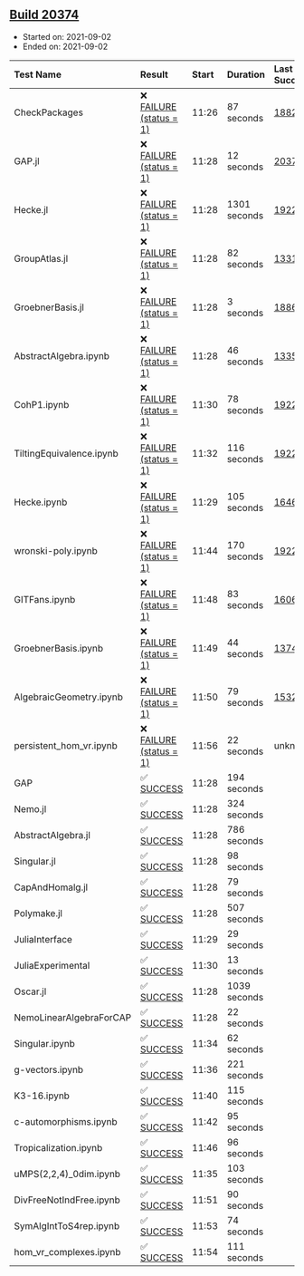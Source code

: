 ## [Build 20374](https://oscarci.mathematik.uni-kl.de/job/oscar/20374/)

* Started on: 2021-09-02
* Ended on: 2021-09-02

| Test Name    | Result | Start | Duration | Last Success | First Failure |
|:-------------|:-------|:------|:---------|:-------------|:--------------|
| CheckPackages | ❌ [FAILURE (status = 1)](https://oscarci.mathematik.uni-kl.de/job/oscar/20374/artifact/logs/build-20374/CheckPackages.log) | 11:26 | 87 seconds | [18822](https://oscarci.mathematik.uni-kl.de/job/oscar/18822/) | [18823](https://oscarci.mathematik.uni-kl.de/job/oscar/18823/) |
| GAP.jl | ❌ [FAILURE (status = 1)](https://oscarci.mathematik.uni-kl.de/job/oscar/20374/artifact/logs/build-20374/GAP.jl.log) | 11:28 | 12 seconds | [20373](https://oscarci.mathematik.uni-kl.de/job/oscar/20373/) | [20374](https://oscarci.mathematik.uni-kl.de/job/oscar/20374/) |
| Hecke.jl | ❌ [FAILURE (status = 1)](https://oscarci.mathematik.uni-kl.de/job/oscar/20374/artifact/logs/build-20374/Hecke.jl.log) | 11:28 | 1301 seconds | [19222](https://oscarci.mathematik.uni-kl.de/job/oscar/19222/) | [20152](https://oscarci.mathematik.uni-kl.de/job/oscar/20152/) |
| GroupAtlas.jl | ❌ [FAILURE (status = 1)](https://oscarci.mathematik.uni-kl.de/job/oscar/20374/artifact/logs/build-20374/GroupAtlas.jl.log) | 11:28 | 82 seconds | [13311](https://oscarci.mathematik.uni-kl.de/job/oscar/13311/) | [13312](https://oscarci.mathematik.uni-kl.de/job/oscar/13312/) |
| GroebnerBasis.jl | ❌ [FAILURE (status = 1)](https://oscarci.mathematik.uni-kl.de/job/oscar/20374/artifact/logs/build-20374/GroebnerBasis.jl.log) | 11:28 | 3 seconds | [18864](https://oscarci.mathematik.uni-kl.de/job/oscar/18864/) | [18865](https://oscarci.mathematik.uni-kl.de/job/oscar/18865/) |
| AbstractAlgebra.ipynb | ❌ [FAILURE (status = 1)](https://oscarci.mathematik.uni-kl.de/job/oscar/20374/artifact/logs/build-20374/AbstractAlgebra.ipynb.log) | 11:28 | 46 seconds | [13355](https://oscarci.mathematik.uni-kl.de/job/oscar/13355/) | [13356](https://oscarci.mathematik.uni-kl.de/job/oscar/13356/) |
| CohP1.ipynb | ❌ [FAILURE (status = 1)](https://oscarci.mathematik.uni-kl.de/job/oscar/20374/artifact/logs/build-20374/CohP1.ipynb.log) | 11:30 | 78 seconds | [19222](https://oscarci.mathematik.uni-kl.de/job/oscar/19222/) | [20152](https://oscarci.mathematik.uni-kl.de/job/oscar/20152/) |
| TiltingEquivalence.ipynb | ❌ [FAILURE (status = 1)](https://oscarci.mathematik.uni-kl.de/job/oscar/20374/artifact/logs/build-20374/TiltingEquivalence.ipynb.log) | 11:32 | 116 seconds | [19222](https://oscarci.mathematik.uni-kl.de/job/oscar/19222/) | [20152](https://oscarci.mathematik.uni-kl.de/job/oscar/20152/) |
| Hecke.ipynb | ❌ [FAILURE (status = 1)](https://oscarci.mathematik.uni-kl.de/job/oscar/20374/artifact/logs/build-20374/Hecke.ipynb.log) | 11:29 | 105 seconds | [16463](https://oscarci.mathematik.uni-kl.de/job/oscar/16463/) | [16464](https://oscarci.mathematik.uni-kl.de/job/oscar/16464/) |
| wronski-poly.ipynb | ❌ [FAILURE (status = 1)](https://oscarci.mathematik.uni-kl.de/job/oscar/20374/artifact/logs/build-20374/wronski-poly.ipynb.log) | 11:44 | 170 seconds | [19222](https://oscarci.mathematik.uni-kl.de/job/oscar/19222/) | [20152](https://oscarci.mathematik.uni-kl.de/job/oscar/20152/) |
| GITFans.ipynb | ❌ [FAILURE (status = 1)](https://oscarci.mathematik.uni-kl.de/job/oscar/20374/artifact/logs/build-20374/GITFans.ipynb.log) | 11:48 | 83 seconds | [16068](https://oscarci.mathematik.uni-kl.de/job/oscar/16068/) | [16069](https://oscarci.mathematik.uni-kl.de/job/oscar/16069/) |
| GroebnerBasis.ipynb | ❌ [FAILURE (status = 1)](https://oscarci.mathematik.uni-kl.de/job/oscar/20374/artifact/logs/build-20374/GroebnerBasis.ipynb.log) | 11:49 | 44 seconds | [13748](https://oscarci.mathematik.uni-kl.de/job/oscar/13748/) | [13749](https://oscarci.mathematik.uni-kl.de/job/oscar/13749/) |
| AlgebraicGeometry.ipynb | ❌ [FAILURE (status = 1)](https://oscarci.mathematik.uni-kl.de/job/oscar/20374/artifact/logs/build-20374/AlgebraicGeometry.ipynb.log) | 11:50 | 79 seconds | [15322](https://oscarci.mathematik.uni-kl.de/job/oscar/15322/) | [15323](https://oscarci.mathematik.uni-kl.de/job/oscar/15323/) |
| persistent_hom_vr.ipynb | ❌ [FAILURE (status = 1)](https://oscarci.mathematik.uni-kl.de/job/oscar/20374/artifact/logs/build-20374/persistent_hom_vr.ipynb.log) | 11:56 | 22 seconds | unknown | unknown |
| GAP | ✅ [SUCCESS](https://oscarci.mathematik.uni-kl.de/job/oscar/20374/artifact/logs/build-20374/GAP.log) | 11:28 | 194 seconds |  |  |
| Nemo.jl | ✅ [SUCCESS](https://oscarci.mathematik.uni-kl.de/job/oscar/20374/artifact/logs/build-20374/Nemo.jl.log) | 11:28 | 324 seconds |  |  |
| AbstractAlgebra.jl | ✅ [SUCCESS](https://oscarci.mathematik.uni-kl.de/job/oscar/20374/artifact/logs/build-20374/AbstractAlgebra.jl.log) | 11:28 | 786 seconds |  |  |
| Singular.jl | ✅ [SUCCESS](https://oscarci.mathematik.uni-kl.de/job/oscar/20374/artifact/logs/build-20374/Singular.jl.log) | 11:28 | 98 seconds |  |  |
| CapAndHomalg.jl | ✅ [SUCCESS](https://oscarci.mathematik.uni-kl.de/job/oscar/20374/artifact/logs/build-20374/CapAndHomalg.jl.log) | 11:28 | 79 seconds |  |  |
| Polymake.jl | ✅ [SUCCESS](https://oscarci.mathematik.uni-kl.de/job/oscar/20374/artifact/logs/build-20374/Polymake.jl.log) | 11:28 | 507 seconds |  |  |
| JuliaInterface | ✅ [SUCCESS](https://oscarci.mathematik.uni-kl.de/job/oscar/20374/artifact/logs/build-20374/JuliaInterface.log) | 11:29 | 29 seconds |  |  |
| JuliaExperimental | ✅ [SUCCESS](https://oscarci.mathematik.uni-kl.de/job/oscar/20374/artifact/logs/build-20374/JuliaExperimental.log) | 11:30 | 13 seconds |  |  |
| Oscar.jl | ✅ [SUCCESS](https://oscarci.mathematik.uni-kl.de/job/oscar/20374/artifact/logs/build-20374/Oscar.jl.log) | 11:28 | 1039 seconds |  |  |
| NemoLinearAlgebraForCAP | ✅ [SUCCESS](https://oscarci.mathematik.uni-kl.de/job/oscar/20374/artifact/logs/build-20374/NemoLinearAlgebraForCAP.log) | 11:28 | 22 seconds |  |  |
| Singular.ipynb | ✅ [SUCCESS](https://oscarci.mathematik.uni-kl.de/job/oscar/20374/artifact/logs/build-20374/Singular.ipynb.log) | 11:34 | 62 seconds |  |  |
| g-vectors.ipynb | ✅ [SUCCESS](https://oscarci.mathematik.uni-kl.de/job/oscar/20374/artifact/logs/build-20374/g-vectors.ipynb.log) | 11:36 | 221 seconds |  |  |
| K3-16.ipynb | ✅ [SUCCESS](https://oscarci.mathematik.uni-kl.de/job/oscar/20374/artifact/logs/build-20374/K3-16.ipynb.log) | 11:40 | 115 seconds |  |  |
| c-automorphisms.ipynb | ✅ [SUCCESS](https://oscarci.mathematik.uni-kl.de/job/oscar/20374/artifact/logs/build-20374/c-automorphisms.ipynb.log) | 11:42 | 95 seconds |  |  |
| Tropicalization.ipynb | ✅ [SUCCESS](https://oscarci.mathematik.uni-kl.de/job/oscar/20374/artifact/logs/build-20374/Tropicalization.ipynb.log) | 11:46 | 96 seconds |  |  |
| uMPS(2,2,4)_0dim.ipynb | ✅ [SUCCESS](https://oscarci.mathematik.uni-kl.de/job/oscar/20374/artifact/logs/build-20374/uMPS-2-2-4-_0dim.ipynb.log) | 11:35 | 103 seconds |  |  |
| DivFreeNotIndFree.ipynb | ✅ [SUCCESS](https://oscarci.mathematik.uni-kl.de/job/oscar/20374/artifact/logs/build-20374/DivFreeNotIndFree.ipynb.log) | 11:51 | 90 seconds |  |  |
| SymAlgIntToS4rep.ipynb | ✅ [SUCCESS](https://oscarci.mathematik.uni-kl.de/job/oscar/20374/artifact/logs/build-20374/SymAlgIntToS4rep.ipynb.log) | 11:53 | 74 seconds |  |  |
| hom_vr_complexes.ipynb | ✅ [SUCCESS](https://oscarci.mathematik.uni-kl.de/job/oscar/20374/artifact/logs/build-20374/hom_vr_complexes.ipynb.log) | 11:54 | 111 seconds |  |  |
